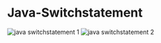 # Java-Switchstatement

![java switchstatement 1](https://cloud.githubusercontent.com/assets/13667918/9152944/44d9d3c8-3df3-11e5-9701-aef327a58976.jpg)
![java switchstatement 2](https://cloud.githubusercontent.com/assets/13667918/9152945/44e078f4-3df3-11e5-9a20-0a4ae3f32b20.jpg)

